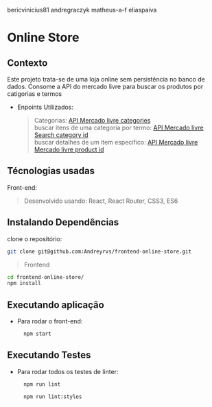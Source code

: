 bericvinicius81
andregraczyk
matheus-a-f
eliaspaiva

# Online Store

## Contexto

Este projeto trata-se de uma loja online sem persistência no banco de dados. Consome a API do mercado livre para buscar os produtos por catigorias e termos

* Enpoints Utilizados:

  > Categorias:
  [API Mercado livre categories](https://api.mercadolibre.com/sites/MLB/categories) </br>
  > buscar itens de uma categoria por termo:
  [API Mercado livre Search category id](https://api.mercadolibre.com/sites/MLB/search?category=$CATEGORY_ID&q=$QUERY) </br>
  > buscar detalhes de um item especifico:
  [API Mercado livre Mercado livre product id](https://api.mercadolibre.com/items/$PRODUCT_ID) </br>
  
## Técnologias usadas

Front-end:
> Desenvolvido usando: React, React Router, CSS3, ES6

## Instalando Dependências

clone o repositório:

```bash
git clone git@github.com:Andreyrvs/frontend-online-store.git
```

> Frontend

```bash
cd frontend-online-store/
npm install
```

## Executando aplicação

* Para rodar o front-end:

  ```bash
    npm start
  ```

## Executando Testes

* Para rodar todos os testes de linter:

  ```bash
    npm run lint
  ```

  ```bash
    npm run lint:styles
  ```
